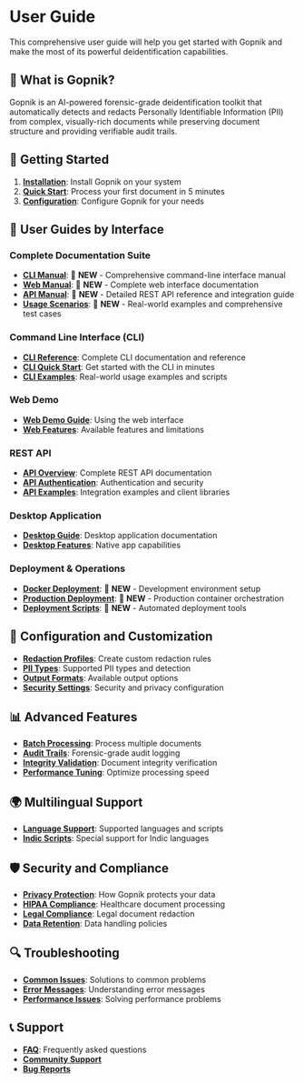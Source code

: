 # User Guide

This comprehensive user guide will help you get started with Gopnik and make the most of its powerful deidentification capabilities.

## 🎯 What is Gopnik?

Gopnik is an AI-powered forensic-grade deidentification toolkit that automatically detects and redacts Personally Identifiable Information (PII) from complex, visually-rich documents while preserving document structure and providing verifiable audit trails.

## 🚀 Getting Started

1. **[Installation](installation.md)**: Install Gopnik on your system
2. **[Quick Start](quickstart.md)**: Process your first document in 5 minutes
3. **[Configuration](configuration.md)**: Configure Gopnik for your needs

## 📖 User Guides by Interface

### Complete Documentation Suite
- **[CLI Manual](../../MANUAL_CLI.md)**: 📖 **NEW** - Comprehensive command-line interface manual
- **[Web Manual](../../MANUAL_WEB.md)**: 📖 **NEW** - Complete web interface documentation
- **[API Manual](../../MANUAL_API.md)**: 📖 **NEW** - Detailed REST API reference and integration guide
- **[Usage Scenarios](../../SCENARIOS.md)**: 📖 **NEW** - Real-world examples and comprehensive test cases

### Command Line Interface (CLI)
- **[CLI Reference](cli-reference.md)**: Complete CLI documentation and reference
- **[CLI Quick Start](cli-quickstart.md)**: Get started with the CLI in minutes
- **[CLI Examples](cli-examples.md)**: Real-world usage examples and scripts

### Web Demo
- **[Web Demo Guide](web-demo.md)**: Using the web interface
- **[Web Features](web-features.md)**: Available features and limitations

### REST API
- **[API Overview](api.md)**: Complete REST API documentation
- **[API Authentication](api-auth.md)**: Authentication and security
- **[API Examples](api-examples.md)**: Integration examples and client libraries

### Desktop Application
- **[Desktop Guide](desktop.md)**: Desktop application documentation
- **[Desktop Features](desktop-features.md)**: Native app capabilities

### Deployment & Operations
- **[Docker Deployment](../../docker-compose.yml)**: 🐳 **NEW** - Development environment setup
- **[Production Deployment](../../docker-compose.prod.yml)**: 🚀 **NEW** - Production container orchestration
- **[Deployment Scripts](../../scripts/deploy.sh)**: 🔧 **NEW** - Automated deployment tools

## 🔧 Configuration and Customization

- **[Redaction Profiles](redaction-profiles.md)**: Create custom redaction rules
- **[PII Types](pii-types.md)**: Supported PII types and detection
- **[Output Formats](output-formats.md)**: Available output options
- **[Security Settings](security.md)**: Security and privacy configuration

## 📊 Advanced Features

- **[Batch Processing](batch-processing.md)**: Process multiple documents
- **[Audit Trails](audit-trails.md)**: Forensic-grade audit logging
- **[Integrity Validation](integrity-validation.md)**: Document integrity verification
- **[Performance Tuning](performance.md)**: Optimize processing speed

## 🌍 Multilingual Support

- **[Language Support](languages.md)**: Supported languages and scripts
- **[Indic Scripts](indic-scripts.md)**: Special support for Indic languages

## 🛡️ Security and Compliance

- **[Privacy Protection](privacy.md)**: How Gopnik protects your data
- **[HIPAA Compliance](hipaa.md)**: Healthcare document processing
- **[Legal Compliance](legal.md)**: Legal document redaction
- **[Data Retention](data-retention.md)**: Data handling policies

## 🔍 Troubleshooting

- **[Common Issues](troubleshooting.md)**: Solutions to common problems
- **[Error Messages](error-messages.md)**: Understanding error messages
- **[Performance Issues](performance-troubleshooting.md)**: Solving performance problems

## 📞 Support

- **[FAQ](../faq.md)**: Frequently asked questions
- **[Community Support](https://github.com/happy2234/gopnik/discussions)**
- **[Bug Reports](https://github.com/happy2234/gopnik/issues)**